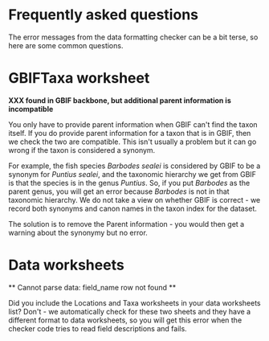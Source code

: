 # Frequently asked questions

The error messages from the data formatting checker can be a bit terse, so here are some common questions.

# GBIFTaxa worksheet 

**XXX found in GBIF backbone, but additional parent information is incompatible**

You only have to provide parent information when GBIF can't find the taxon itself. If you do provide parent information for a taxon that is in GBIF, then we check the two are compatible. This isn't usually a problem but it can go wrong if the taxon is considered a synonym.

For example, the fish species _Barbodes sealei_ is considered by GBIF to be a synonym  for _Puntius sealei_, and the taxonomic hierarchy we get from GBIF is that the species is in the genus _Puntius_. So, if you put _Barbodes_ as the parent genus, you will get an error because _Barbodes_ is not in that taxonomic hierarchy. We do not take a view on whether GBIF is correct - we record both synonyms and canon names in the taxon index for the dataset.

The solution is to remove the Parent information - you would then get a warning about the synonymy but no error.

# Data worksheets

** Cannot parse data: field_name row not found **

Did you include the Locations and Taxa worksheets in your data worksheets list? Don't - we automatically check for these two sheets and they have a different format to data worksheets, so you will get this error when the checker code tries to read field descriptions and fails.
